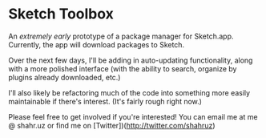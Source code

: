 # Sketch Toolbox

An *extremely early* prototype of a package manager for Sketch.app. Currently, the app will download packages to Sketch. 

Over the next few days, I'll be adding in auto-updating functionality, along with a more polished interface (with the ability to search, organize by plugins already downloaded, etc.) 

I'll also likely be refactoring much of the code into something more easily maintainable if there's interest. (It's fairly rough right now.)

Please feel free to get involved if you're interested! You can email me at me @ shahr.uz or find me on [Twitter])(http://twitter.com/shahruz)